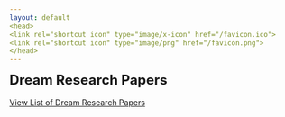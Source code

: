 ```yaml
---
layout: default
<head>
<link rel="shortcut icon" type="image/x-icon" href="/favicon.ico">
<link rel="shortcut icon" type="image/png" href="/favicon.png">
</head>
---
```


<b><font size="5">Dream Research Papers</font></b>
<br>
<br>
[View List of Dream Research Papers](https://www.zotero.org/linkdaniel/collections/4SDA6EXF/items/CKR89TYY/item-list)
